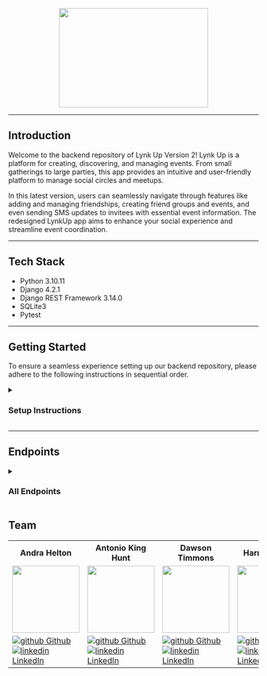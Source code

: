 <div id="header" align="center">
  <img src="images/240969217-dc0f4910-32f9-4e3a-a784-4ba67c4497cc.png" width="300px" height="200px"/>
  <hr>
</div>

## Introduction
Welcome to the backend repository of Lynk Up Version 2! Lynk Up is a platform for creating, discovering, and managing events. From small gatherings to large parties, this app provides an intuitive and user-friendly platform to manage social circles and meetups. 

In this latest version, users can seamlessly navigate through features like adding and managing friendships, creating friend groups and events, and even sending SMS updates to invitees with essential event information. The redesigned LynkUp app aims to enhance your social experience and streamline event coordination.

------------------------------------------


## Tech Stack

- Python 3.10.11
- Django 4.2.1
- Django REST Framework 3.14.0
- SQLite3
- Pytest

------------------------------------------
## Getting Started 

To ensure a seamless experience setting up our backend repository, please adhere to the following instructions in sequential order.

<details>
<summary>
  
### Setup Instructions
</summary>

<details>
<summary> 
  
> ### 1. Fork and Clone the repository
</summary>
<br>

```shell
git clone git@github.com:LynkAppVersion2/lynk_up_server.git
```
</details>
<details>
<summary> 

> ### 2. Navigate to the directory
</summary>

```shell
cd lynk_up_server
```
</details>
<details>
<summary>
  
> ### 3. Create Virtual Environment
</summary>

```shell
python3 -m venv .venv
```

```shell
. .venv/bin/activate
```
</details>
<details>
<summary> 

> ### 4. Select Interpreter
</summary>

```shell
cmd + shift + P
```

```shell
Python: Select Interpreter → Select Python 3.10.11 (’.venv’: pipenv) ./.venv/bin/python (recommended)
```
</details>
<details>
<summary>
  
> ### 5. Create Environment for Keys
</summary>

```shell
touch .env
```
<br>

> #### Put the following keys inside .env file:

```shell
DEBUG=True
DJANGO_ENV=development
```
</details>
<details>
<summary>
  
> ### 6. Install Packages
</summary>

```shell
cd lynk_up_server
```

```shell
pip install -r dependencies.txt
```
</details>
<details>
<summary>
  
> ### 7. Generate Secret Key
</summary>

```shell
python3 -c 'from django.core.management.utils import get_random_secret_key; print(get_random_secret_key())'
```
> #### Copy the output

> #### Add the following to the .env file:

```shell
SECRET_KEY=<YOUR_GENERATED_KEY_HERE>
```
</details>
<details>
<summary>

> ### 8. Run the Migrations
</summary>

```shell
python manage.py migrate
```
</details>
<details>
<summary>
  
> ### 9. Load Fixture Data
</summary>  

```shell
python manage.py loaddata lynk_up_server/fixtures/user.json
```

```shell
python manage.py loaddata lynk_up_server/fixtures/friend.json
```

```shell
python manage.py loaddata lynk_up_server/fixtures/group.json
```

```shell
python manage.py loaddata lynk_up_server/fixtures/event.json
```
</details>
<details>
<summary>
  
> ### 10. Run the Tests
</summary>

```shell
pytest
```
<br>

> ### If everything's green, you're good to go!
</details>
</details>

-----------------------------


## Endpoints

<details close>
<summary> 
  
### All Endpoints 
</summary>

<details>
<summary>
  
> ### Users
</summary>


### Get all Users

```http
GET /users/
```

<details close>
<summary>  Details </summary>
<br>

Request: <br>
```
No Parameters
```

| Code | Description |
| :--- | :--- |
| 200 | `OK` |

Response:

```json

{
    "data": [
        {
            "id": 1,
            "type": "user",
            "attributes": {
                "user_name": "user123",
                "phone_number": "555-555-5555",
                "full_name": "Andra Helton",
                "my_events": [
                    {
                        "id": 1,
                        "group": 1,
                        "group_name": "Game Night",
                        "title": "Space Catan",
                        "date": "05-20-23",
                        "time": "8:00 PM"
                    }, etc.
                ],
                "invited_to_events": [],
                "my_groups": [
                    {
                        "id": 1,
                        "name": "Game Night",
                        "member_count": 4
                    }, etc.
                ],
                "included_in_groups": []
            }
        },
        {
            "id": 2,
            "type": "user",
            "attributes": {
                "user_name": "joe123",
                "phone_number": "555-888-1111",
                "full_name": "Joe Fogiato",
                "my_events": [],
                "invited_to_events": [
                    {
                        "id": 1,
                        "group": 1,
                        "group_name": "Game Night",
                        "title": "Space Catan",
                        "date": "05-20-23",
                        "time": "8:00 PM"
                    }, etc.
                ],
                "my_groups": [],
                "included_in_groups": [
                    {
                        "id": 1,
                        "name": "Game Night",
                        "member_count": 4
                    }, etc.
                ]
            }
        }, etc.
    ]
}
```

</details>

---

### Get a User

```http
GET /users/:user_id/
```

<details close>
<summary>  Details </summary>
<br>

Request: <br>
```
No Parameters
```

| Code | Description |
| :--- | :--- |
| 200 | `OK` |

Response:

```json

{
    "data": {
        "id": 1,
        "type": "user",
        "attributes": {
            "user_name": "user123",
            "phone_number": "555-555-5555",
            "full_name": "Andra Helton",
            "my_events": [
                {
                    "id": 1,
                    "group": 1,
                    "group_name": "Game Night",
                    "title": "Space Catan",
                    "date": "05-20-23",
                    "time": "8:00 PM"
                }, etc.
            ],
            "invited_to_events": [],
            "my_groups": [
                {
                    "id": 1,
                    "name": "Game Night",
                    "member_count": 4
                }, etc.
            ],
            "included_in_groups": []
        }
    }
}
```

Errors:

| Code | Description |
| :--- | :--- |
| 404 | `NOT FOUND` |

Response:

```json

{
    "error": [
        "title": "NOT FOUND",
        "status": "404"
    ]
}
```

</details>

---

### Update a User

```http
GET /users/:user_id/
```

<details close>
<summary>  Details </summary>
<br>

Requests: <br>

```
{
    "user_name": "another_username",
    "phone_number": "999-999-9999",
    "full_name": "Different Name"
}
```


| Code | Description |
| :--- | :--- |
| 200 | `OK` |

Response:

```json

{
    "data": {
        "id": 1,
        "type": "user",
        "attributes": {
            "user_name": "another_username",
            "phone_number": "999-999-9999",
            "full_name": "Different Name",
            "my_events": [
                {
                    "id": 1,
                    "group": 1,
                    "group_name": "Game Night",
                    "title": "Space Catan",
                    "date": "05-20-23",
                    "time": "8:00 PM"
                }, etc.
            ],
            "invited_to_events": [],
            "my_groups": [
                {
                    "id": 1,
                    "name": "Game Night",
                    "member_count": 4
                }, etc.
            ],
            "included_in_groups": []
        }
    }
}
```

Errors:

| Code | Description |
| :--- | :--- |
| 400 | `BAD REQUEST` |

Response:

```json

{
    "error": [
        "title": "BAD REQUES",
        "status": "400"
    ]
}
```

</details>

---
</details>


<details>
<summary>
  
> ### Friends
</summary>

### Get all Friends for a User

```http
GET /users/:user_id/friends/
```

<details close>
<summary>  Details </summary>
<br>

Request: <br>
```
No Parameters
```

| Code | Description |
| :--- | :--- |
| 200 | `OK` |

Response:

```json

{
    "data": {
        "friends": [
            {
                "user_id": 2,
                "user_name": "otheruser321",
                "full_name": "Antonio King Hunt",
                "phone_number": "555-111-5555"
            },
            {
                "user_id": 3,
                "user_name": "joe123",
                "full_name": "Joe Fogiato",
                "phone_number": "555-888-1111"
            }, etc.
        ]
    }
}
```

</details>

---

### Get one Friend for a User

```http
GET /users/:user_id/friends/:friend_id/
```

<details close>
<summary>  Details </summary>
<br>

Request: <br>
```
No Parameters
```

| Code | Description |
| :--- | :--- |
| 200 | `OK` |

Response:

```json

{
    "data": {
        "id": 2,
        "type": "user",
        "attributes": {
            "user_name": "otheruser321",
            "phone_number": "555-111-5555",
            "full_name": "Antonio King Hunt",
            "my_events": [],
            "invited_to_events": [],
            "my_groups": [
                {
                    "id": 3,
                    "name": "Brunch",
                    "member_count": 3
                }, etc.
            ],
            "included_in_groups": [
                {
                    "id": 9,
                    "name": "Plein Air Painting",
                    "member_count": 2
                }, etc.
            ]
        }
    }
}
```

Errors:

| Code | Description |
| :--- | :--- |
| 404 | `NOT FOUND` |

Response:

```json

{
    "error": [
        "title": "NOT FOUND",
        "status": "404"
    ]
}
```

</details>

---

### Create Friend for a User

```http
POST /users/:user_id/friends/
```

<details close>
<summary>  Details </summary>
<br>

Request: <br>
```json
{
    "friend": 5
}
```

| Code | Description |
| :--- | :--- |
| 201 | `Created` |

Response:

```json

{
    "data": {
        "friends": [
            {
                "user_id": 2,
                "user_name": "otheruser321",
                "full_name": "Antonio King Hunt",
                "phone_number": "555-111-5555"
            },
            {
                "user_id": 3,
                "user_name": "joe123",
                "full_name": "Joe Fogiato",
                "phone_number": "555-888-1111"
            },
            {
                "user_id": 5,
                "user_name": "dawson123",
                "full_name": "Dawson Timmons",
                "phone_number": "555-000-3333"
            }
        ]
    }
}
```

Errors:

| Code | Description |
| :--- | :--- |
| 400 | `BAD REQUEST` |

Response:

```json

{
    "error": [
        "title": "BAD REQUEST",
        "status": "400"
    ]
}
```

</details>

---

### Delete Friend for a User

```http
DELETE /users/:user_id/friends/:friend_id/
```

<details close>
<summary>  Details </summary>
<br>

Request: <br>
```json
{
    "friend_id": 5,
}
```

| Code | Description |
| :--- | :--- |
| 204 | `NO CONTENT` |

Response:

```
No Response
```

Errors:

| Code | Description |
| :--- | :--- |
| 404 | `NOT FOUND` |

</details>

---
</details>


<details>
<summary>
  
> ### Groups
</summary>

### Get all Groups

```http
GET /groups/
```

<details close>
<summary>  Details </summary>
<br>

Request: <br>
```
No Parameters
```

| Code | Description |
| :--- | :--- |
| 200 | `OK` |

Response:

```json

{
    "data": [
        {
            "id": 1,
            "type": "group",
            "attributes": {
                "group_host_id": 1,
                "group_host_name": "Andra Helton",
                "group_name": "Game Night",
                "group_friends": [
                    {
                        "user_id": 3,
                        "user_name": "joe123",
                        "full_name": "Joe Fogiato",
                        "phone_number": "555-888-1111"
                    }, etc.
                ],
                "group_events": [
                    {
                        "id": 1,
                        "group": 1,
                        "group_name": "Game Night",
                        "title": "Space Catan",
                        "date": "05-20-23",
                        "time": "8:00 PM"
                    }, etc.
                ]
            }
        }, etc.
    ]
}
```

</details>

---------

### Get a Group

```http
GET /groups/:group_id/
```

<details close>
<summary>  Details </summary>
<br>

Request: <br>
```
No Parameters
```

| Code | Description |
| :--- | :--- |
| 200 | `OK` |

Response:

```json

{
    "data": {
        "id": 1,
        "type": "group",
        "attributes": {
            "group_host_id": 1,
            "group_host_name": "Andra Helton",
            "group_name": "Game Night",
            "group_friends": [
                {
                    "user_id": 3,
                    "user_name": "joe123",
                    "full_name": "Joe Fogiato",
                    "phone_number": "555-888-1111"
                }, etc.
            ],
            "group_events": [
                {
                    "id": 1,
                    "group": 1,
                    "group_name": "Game Night",
                    "title": "Space Catan",
                    "date": "05-20-23",
                    "time": "8:00 PM"
                }, etc.
            ]
        }
    }
}
```

Errors:

| Code | Description |
| :--- | :--- |
| 404 | `NOT FOUND` |

Response:

```json

{
    "error": [
        "title": "NOT FOUND",
        "status": "404"
    ]
}
```

</details>

---

### Create a Group

```http
GET /groups/
```

<details close>
<summary>  Details </summary>
<br>

Request: <br>
```
{
    "user": 1,
    "name": "Plein Air Painting",
    "friends_list": [
        {
            "friend_id": 2
        },
        {
            "friend_id": 4
        }
    ]
}
```
Note: friends_list is an optional param

| Code | Description |
| :--- | :--- |
| 201 | `CREATED` |

Response:

```json

{
    "id": 33,
    "type": "group",
    "attributes": {
        "group_host_id": 1,
        "group_host_name": "Andra Helton",
        "group_name": "Plein Air Painting",
        "group_friends": [
            {
                "user_id": 2,
                "user_name": "otheruser321",
                "full_name": "Antonio King Hunt",
                "phone_number": "555-111-5555"
            },
            {
                "user_id": 4,
                "user_name": "harrison321",
                "full_name": "Harrison Ryan",
                "phone_number": "555-999-0000"
            }
        ],
        "group_events": []
    }
}
```

Errors:

| Code | Description |
| :--- | :--- |
| 400 | `BAD REQUEST` |

Response:

```json

{
    "error": [
        "title": "BAD REQUEST",
        "status": "400"
    ]
}
```

</details>

---

### Update a Group

```http
PATCH /groups/:group_id/
```

<details close>
<summary>  Details </summary>
<br>

Request: <br>
```
{
    "name": "Roller Bladers"
}
```

| Code | Description |
| :--- | :--- |
| 200 | `OK` |

Response:

```json

{
    "id": 4,
    "type": "group",
    "attributes": {
        "group_host_id": 2,
        "group_host_name": "Antonio King Hunt",
        "group_name": "Roller Bladers",
        "group_friends": [
            {
                "user_id": 6,
                "user_name": "william321",
                "full_name": "William Lampke",
                "phone_number": "555-222-1111"
            }, etc.
        ],
        "group_events": []
    }
}
```

Errors:

| Code | Description |
| :--- | :--- |
| 400 | `BAD REQUEST` |

Response:

```json

{
    "error": [
        "title": "BAD REQUEST",
        "status": "400"
    ]
}
```

</details>

---

### Delete Group

```http
DELETE /groups/:group_id/
```

<details close>
<summary>  Details </summary>
<br>

Request: <br>
```json
{
    "group_id": 1,
}
```

| Code | Description |
| :--- | :--- |
| 204 | `NO CONTENT` |

Response:

```
No Response
```

Errors:

| Code | Description |
| :--- | :--- |
| 404 | `NOT FOUND` |

</details>

------------

</details>

<details>
<summary>
  
> ### Events
</summary>

### Get all Events

```http
GET /events/
```

<details close>
<summary>  Details </summary>
<br>

Request: <br>
```json
No Parameters
```

| Code | Description |
| :--- | :--- |
| 200 | `OK` |

Response:

```json

{
    "data": [
        {
            "id": 1,
            "group": 1,
            "group_name": "Game Night",
            "host_id": 1,
            "host_name": "Andra Helton",
            "title": "Space Catan",
            "date": "05-20-23",
            "time": "8:00 PM",
            "address": "123 Sesame St.",
            "description": "It's a fun time, just come already",
            "invited": [
                {
                    "user_id": 3,
                    "user_name": "joe123",
                    "full_name": "Joe Fogiato",
                    "phone_number": "555-888-1111"
                }, etc.
            ]
        }, etc.
    ]
}
```

</details>

---

### Get an Event

```http
GET /events/:event_id/
```

<details close>
<summary>  Details </summary>
<br>

Request: <br>
```json
{
    "event_id": 1
}
```

| Code | Description |
| :--- | :--- |
| 200 | `OK` |

Response:

```json

{
    "data": {
        "id": 5,
        "group": 2,
        "group_name": "Friday Night Hangs",
        "host_id": 1,
        "host_name": "Andra Helton",
        "title": "Renaissance Festival Afterparty",
        "date": "06-07-23",
        "time": "6:00 PM",
        "address": "321 Candy Ln.",
        "description": "Come to my place!",
        "invited": [
            {
                "user_id": 7,
                "user_name": "trevor123",
                "full_name": "Trevor Fitzgerald",
                "phone_number": "555-222-3333"
            }, etc.
        ]
    }
}
```

Errors:

| Code | Description |
| :--- | :--- |
| 404 | `NOT FOUND` |

Response:

```json

{
    "error": [
        "title": "NOT FOUND",
        "status": "404"
    ]
}
```

</details>

---

### Create Event

```http
POST /events/
```

<details close>
<summary>  Details </summary>
<br>

Request: <br>
```json
{
    "group": 2,
    "title": "Denver Night Hang",
    "date": "06-05-23",
    "time": "8:00 PM",
    "address": "123 Denver Rd.",
    "description": "Having a ball downtown"
}
```

| Code | Description |
| :--- | :--- |
| 201 | `Created` |

Response:

```json

{
    "id": 7,
    "group": 2,
    "group_name": "Friday Night Hangs",
    "host_id": 1,
    "host_name": "Andra Helton",
    "title": "Denver Night Hang",
    "date": "06-05-23",
    "time": "8:00 PM",
    "address": "123 Denver Rd.",
    "description": "Having a ball downtown",
    "invited": [
        {
            "user_id": 7,
            "user_name": "trevor123",
            "full_name": "Trevor Fitzgerald",
            "phone_number": "555-222-3333"
        },
        {
            "user_id": 8,
            "user_name": "gus123",
            "full_name": "Gus Deribeaux",
            "phone_number": "555-222-9999"
        }
    ]
}
```

Errors:

| Code | Description |
| :--- | :--- |
| 400 | `BAD REQUEST` |

Response:

```json

{
    "error": [
        "title": "BAD REQUEST",
        "status": "400"
    ]
}
```

</details>

---

### Delete Event

```http
POST /events/:event_id/
```

<details close>
<summary>  Details </summary>
<br>

Request: <br>
```
No Parameters
```

| Code | Description |
| :--- | :--- |
| 204 | `NO CONTENT` |

Response:

```
No Response
```

Errors:

| Code | Description |
| :--- | :--- |
| 404 | `NOT FOUND` |

</details>

---

</details>
</details>

## Team
<table>
  <tr>
    <th>Andra Helton</th>
    <th>Antonio King Hunt</th>
    <th>Dawson Timmons</th>
    <th>Harrison Ryan</th>
    <th>William Lampke</th>
  </tr>

<tr>
  <td><img src="https://avatars.githubusercontent.com/u/116662742?v=4" width="135" height="135"></td>
  <td><img src="https://avatars.githubusercontent.com/u/89714398?v=4" width="135" height="135"></td>
  <td><img src="https://avatars.githubusercontent.com/u/117066950?v=4" width="135" height="135"></td>
  <td><img src="https://avatars.githubusercontent.com/u/116698937?v=4" width="135" height="135"></td>
  <td><img src="https://avatars.githubusercontent.com/u/109244868?v=4" width="135" height="135"></td>
</tr>


  <tr>
    <td>
      <a href="https://github.com/ALHelton" rel="nofollow noreferrer">
          <img src="https://i.stack.imgur.com/tskMh.png" alt="github"> Github
        </a><br>
      <a href="https://www.linkedin.com/in/andrahelton/" rel="nofollow noreferrer">
    <img src="https://i.stack.imgur.com/gVE0j.png" alt="linkedin"> LinkedIn
        </a>
    </td>
        <td>
       <a href="https://github.com/4D-Coder" rel="nofollow noreferrer">
            <img src="https://i.stack.imgur.com/tskMh.png" alt="github"> Github
      </a><br>
        <a href="https://www.linkedin.com/in/antoniokinghunt-4d-coder/" rel="nofollow noreferrer">
          <img src="https://i.stack.imgur.com/gVE0j.png" alt="linkedin"> LinkedIn
      </a>
    </td>
        <td>
       <a href="https://github.com/DMTimmons1" rel="nofollow noreferrer">
          <img src="https://i.stack.imgur.com/tskMh.png" alt="github"> Github
      </a><br>
        <a href="https://www.linkedin.com/in/dawson-timmons/" rel="nofollow noreferrer">
          <img src="https://i.stack.imgur.com/gVE0j.png" alt="linkedin"> LinkedIn
      </a>
    </td>
        <td>
       <a href="https://github.com/hwryan12" rel="nofollow noreferrer">
            <img src="https://i.stack.imgur.com/tskMh.png" alt="github"> Github
      </a><br>
        <a href="https://www.linkedin.com/in/harrison-ryan-2b987725a/" rel="nofollow noreferrer">
          <img src="https://i.stack.imgur.com/gVE0j.png" alt="linkedin"> LinkedIn
      </a>
    </td>
        <td>
       <a href="https://github.com/WilliamLampke" rel="nofollow noreferrer">
            <img src="https://i.stack.imgur.com/tskMh.png" alt="github"> Github
      </a><br>
        <a href="https://www.linkedin.com/in/william-lampke-b4a5b5250/" rel="nofollow noreferrer">
          <img src="https://i.stack.imgur.com/gVE0j.png" alt="linkedin"> LinkedIn
      </a>
    </td>
  </tr>
</table>
